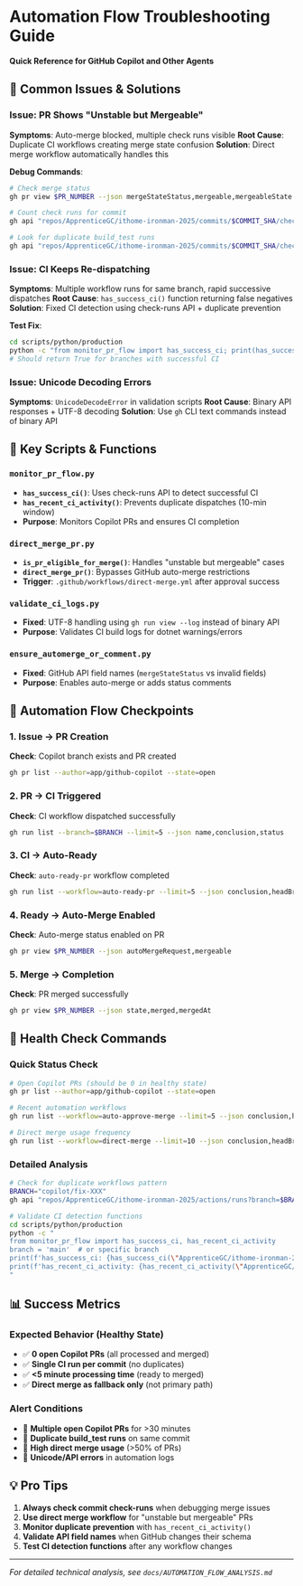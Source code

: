 # Automation Flow Troubleshooting Guide

**Quick Reference for GitHub Copilot and Other Agents**

## 🚨 Common Issues & Solutions

### Issue: PR Shows "Unstable but Mergeable"
**Symptoms**: Auto-merge blocked, multiple check runs visible
**Root Cause**: Duplicate CI workflows creating merge state confusion
**Solution**: Direct merge workflow automatically handles this

**Debug Commands**:
```bash
# Check merge status
gh pr view $PR_NUMBER --json mergeStateStatus,mergeable,mergeableState

# Count check runs for commit
gh api "repos/ApprenticeGC/ithome-ironman-2025/commits/$COMMIT_SHA/check-runs" | jq '.check_runs | length'

# Look for duplicate build_test runs
gh api "repos/ApprenticeGC/ithome-ironman-2025/commits/$COMMIT_SHA/check-runs" | jq '.check_runs[] | {name, conclusion, started_at}'
```

### Issue: CI Keeps Re-dispatching
**Symptoms**: Multiple workflow runs for same branch, rapid successive dispatches
**Root Cause**: `has_success_ci()` function returning false negatives
**Solution**: Fixed CI detection using check-runs API + duplicate prevention

**Test Fix**:
```bash
cd scripts/python/production
python -c "from monitor_pr_flow import has_success_ci; print(has_success_ci('ApprenticeGC/ithome-ironman-2025', '$BRANCH'))"
# Should return True for branches with successful CI
```

### Issue: Unicode Decoding Errors
**Symptoms**: `UnicodeDecodeError` in validation scripts
**Root Cause**: Binary API responses + UTF-8 decoding
**Solution**: Use `gh` CLI text commands instead of binary API

## 🔧 Key Scripts & Functions

### `monitor_pr_flow.py`
- **`has_success_ci()`**: Uses check-runs API to detect successful CI
- **`has_recent_ci_activity()`**: Prevents duplicate dispatches (10-min window)
- **Purpose**: Monitors Copilot PRs and ensures CI completion

### `direct_merge_pr.py`
- **`is_pr_eligible_for_merge()`**: Handles "unstable but mergeable" cases
- **`direct_merge_pr()`**: Bypasses GitHub auto-merge restrictions
- **Trigger**: `.github/workflows/direct-merge.yml` after approval success

### `validate_ci_logs.py`
- **Fixed**: UTF-8 handling using `gh run view --log` instead of binary API
- **Purpose**: Validates CI build logs for dotnet warnings/errors

### `ensure_automerge_or_comment.py`
- **Fixed**: GitHub API field names (`mergeStateStatus` vs invalid fields)
- **Purpose**: Enables auto-merge or adds status comments

## 🎯 Automation Flow Checkpoints

### 1. Issue → PR Creation
**Check**: Copilot branch exists and PR created
```bash
gh pr list --author=app/github-copilot --state=open
```

### 2. PR → CI Triggered
**Check**: CI workflow dispatched successfully
```bash
gh run list --branch=$BRANCH --limit=5 --json name,conclusion,status
```

### 3. CI → Auto-Ready
**Check**: `auto-ready-pr` workflow completed
```bash
gh run list --workflow=auto-ready-pr --limit=5 --json conclusion,headBranch
```

### 4. Ready → Auto-Merge Enabled
**Check**: Auto-merge status enabled on PR
```bash
gh pr view $PR_NUMBER --json autoMergeRequest,mergeable
```

### 5. Merge → Completion
**Check**: PR merged successfully
```bash
gh pr view $PR_NUMBER --json state,merged,mergedAt
```

## 🚦 Health Check Commands

### Quick Status Check
```bash
# Open Copilot PRs (should be 0 in healthy state)
gh pr list --author=app/github-copilot --state=open

# Recent automation workflows
gh run list --workflow=auto-approve-merge --limit=5 --json conclusion,headBranch,createdAt

# Direct merge usage frequency
gh run list --workflow=direct-merge --limit=10 --json conclusion,headBranch,createdAt
```

### Detailed Analysis
```bash
# Check for duplicate workflows pattern
BRANCH="copilot/fix-XXX"
gh api "repos/ApprenticeGC/ithome-ironman-2025/actions/runs?branch=$BRANCH&per_page=10" | jq '.workflow_runs[] | {name, created_at, conclusion}'

# Validate CI detection functions
cd scripts/python/production
python -c "
from monitor_pr_flow import has_success_ci, has_recent_ci_activity
branch = 'main'  # or specific branch
print(f'has_success_ci: {has_success_ci(\"ApprenticeGC/ithome-ironman-2025\", branch)}')
print(f'has_recent_ci_activity: {has_recent_ci_activity(\"ApprenticeGC/ithome-ironman-2025\", branch)}')
"
```

## 📊 Success Metrics

### Expected Behavior (Healthy State)
- ✅ **0 open Copilot PRs** (all processed and merged)
- ✅ **Single CI run per commit** (no duplicates)
- ✅ **<5 minute processing time** (ready to merged)
- ✅ **Direct merge as fallback only** (not primary path)

### Alert Conditions
- 🚨 **Multiple open Copilot PRs** for >30 minutes
- 🚨 **Duplicate build_test runs** on same commit
- 🚨 **High direct merge usage** (>50% of PRs)
- 🚨 **Unicode/API errors** in automation logs

## 💡 Pro Tips

1. **Always check commit check-runs** when debugging merge issues
2. **Use direct merge workflow** for "unstable but mergeable" PRs
3. **Monitor duplicate prevention** with `has_recent_ci_activity()`
4. **Validate API field names** when GitHub changes their schema
5. **Test CI detection functions** after any workflow changes

---
*For detailed technical analysis, see `docs/AUTOMATION_FLOW_ANALYSIS.md`*
